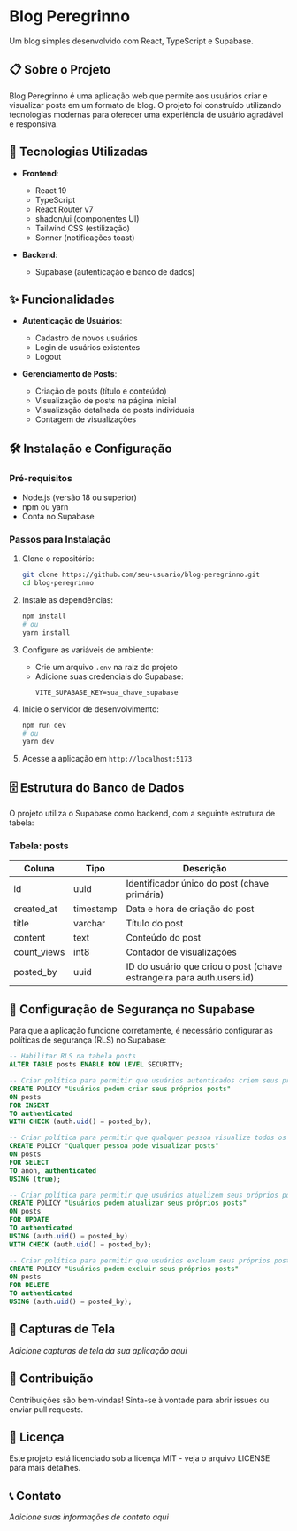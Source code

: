 # Blog Peregrinno

Um blog simples desenvolvido com React, TypeScript e Supabase.

## 📋 Sobre o Projeto

Blog Peregrinno é uma aplicação web que permite aos usuários criar e visualizar posts em um formato de blog. O projeto foi construído utilizando tecnologias modernas para oferecer uma experiência de usuário agradável e responsiva.

## 🚀 Tecnologias Utilizadas

- **Frontend**:

  - React 19
  - TypeScript
  - React Router v7
  - shadcn/ui (componentes UI)
  - Tailwind CSS (estilização)
  - Sonner (notificações toast)
- **Backend**:

  - Supabase (autenticação e banco de dados)

## ✨ Funcionalidades

- **Autenticação de Usuários**:

  - Cadastro de novos usuários
  - Login de usuários existentes
  - Logout
- **Gerenciamento de Posts**:

  - Criação de posts (título e conteúdo)
  - Visualização de posts na página inicial
  - Visualização detalhada de posts individuais
  - Contagem de visualizações

## 🛠️ Instalação e Configuração

### Pré-requisitos

- Node.js (versão 18 ou superior)
- npm ou yarn
- Conta no Supabase

### Passos para Instalação

1. Clone o repositório:

   ```bash
   git clone https://github.com/seu-usuario/blog-peregrinno.git
   cd blog-peregrinno
   ```
2. Instale as dependências:

   ```bash
   npm install
   # ou
   yarn install
   ```
3. Configure as variáveis de ambiente:

   - Crie um arquivo `.env` na raiz do projeto
   - Adicione suas credenciais do Supabase:
     ```
     VITE_SUPABASE_KEY=sua_chave_supabase
     ```
4. Inicie o servidor de desenvolvimento:

   ```bash
   npm run dev
   # ou
   yarn dev
   ```
5. Acesse a aplicação em `http://localhost:5173`

## 🗄️ Estrutura do Banco de Dados

O projeto utiliza o Supabase como backend, com a seguinte estrutura de tabela:

### Tabela: posts

| Coluna      | Tipo      | Descrição                                                            |
| ----------- | --------- | ---------------------------------------------------------------------- |
| id          | uuid      | Identificador único do post (chave primária)                         |
| created_at  | timestamp | Data e hora de criação do post                                       |
| title       | varchar   | Título do post                                                        |
| content     | text      | Conteúdo do post                                                      |
| count_views | int8      | Contador de visualizações                                            |
| posted_by   | uuid      | ID do usuário que criou o post (chave estrangeira para auth.users.id) |

## 🔐 Configuração de Segurança no Supabase

Para que a aplicação funcione corretamente, é necessário configurar as políticas de segurança (RLS) no Supabase:

```sql
-- Habilitar RLS na tabela posts
ALTER TABLE posts ENABLE ROW LEVEL SECURITY;

-- Criar política para permitir que usuários autenticados criem seus próprios posts
CREATE POLICY "Usuários podem criar seus próprios posts"
ON posts
FOR INSERT
TO authenticated
WITH CHECK (auth.uid() = posted_by);

-- Criar política para permitir que qualquer pessoa visualize todos os posts
CREATE POLICY "Qualquer pessoa pode visualizar posts"
ON posts
FOR SELECT
TO anon, authenticated
USING (true);

-- Criar política para permitir que usuários atualizem seus próprios posts
CREATE POLICY "Usuários podem atualizar seus próprios posts"
ON posts
FOR UPDATE
TO authenticated
USING (auth.uid() = posted_by)
WITH CHECK (auth.uid() = posted_by);

-- Criar política para permitir que usuários excluam seus próprios posts
CREATE POLICY "Usuários podem excluir seus próprios posts"
ON posts
FOR DELETE
TO authenticated
USING (auth.uid() = posted_by);
```

## 📱 Capturas de Tela

*Adicione capturas de tela da sua aplicação aqui*

## 🤝 Contribuição

Contribuições são bem-vindas! Sinta-se à vontade para abrir issues ou enviar pull requests.

## 📄 Licença

Este projeto está licenciado sob a licença MIT - veja o arquivo LICENSE para mais detalhes.

## 📞 Contato

*Adicione suas informações de contato aqui*
